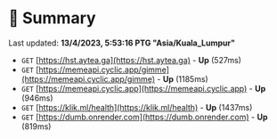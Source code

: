 # 📖 Summary
Last updated: **13/4/2023, 5:53:16 PTG "Asia/Kuala_Lumpur"**

- `GET` [https://hst.aytea.ga](https://hst.aytea.ga) - **Up** (527ms)
- `GET` [https://memeapi.cyclic.app/gimme](https://memeapi.cyclic.app/gimme) - **Up** (1185ms)
- `GET` [https://memeapi.cyclic.app](https://memeapi.cyclic.app) - **Up** (946ms)
- `GET` [https://klik.ml/health](https://klik.ml/health) - **Up** (1437ms)
- `GET` [https://dumb.onrender.com](https://dumb.onrender.com) - **Up** (819ms)
